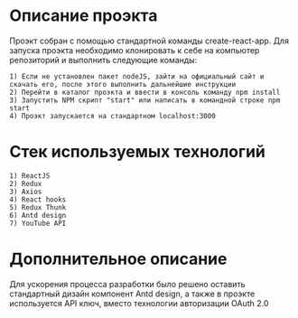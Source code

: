 # Описание проэкта

Проэкт собран с помощью стандартной команды create-react-app. Для запуска проэкта необходимо клонировать к себе на компьютер репозиторий и выполнить следующие команды:

    1) Если не установлен пакет nodeJS, зайти на официальный сайт и скачать его, после этого выполнить дальнейшие инструкции
    2) Перейти в каталог проэкта и ввести в консоль команду npm install
    3) Запустить NPM скрипт "start" или написать в командной строке npm start
    4) Проэкт запускается на стандартном localhost:3000

# Стек используемых технологий

    1) ReactJS
    2) Redux
    3) Axios
    4) React hooks
    5) Redux Thunk 
    6) Antd design
    7) YouTube API

# Дополнительное описание
 
 Для ускорения процесса разработки было решено оставить стандартный дизайн компонент Antd design, а также в проэкте используется API ключ, вместо технологии авторизации OAuth 2.0  










